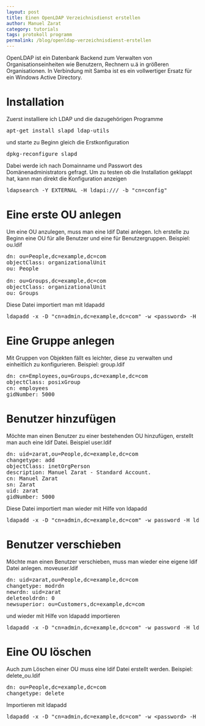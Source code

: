 ```yaml
---
layout: post
title: Einen OpenLDAP Verzeichnisdienst erstellen
author: Manuel Zarat
category: tutorials
tags: protokoll programm
permalink: /blog/openldap-verzeichnisdienst-erstellen
---
```


<p>OpenLDAP ist ein Datenbank Backend zum Verwalten von Organisationseinheiten wie Benutzern, Rechnern u.ä in größeren Organisationen. In Verbindung mit Samba ist es ein vollwertiger Ersatz für ein Windows Active Directory.</p>

<!--excerpt_separator-->

<h1>Installation</h1>

<p>Zuerst installiere ich LDAP und die dazugehörigen Programme</p>

<pre>apt-get install slapd ldap-utils</pre>

<p>und starte zu Beginn gleich die Erstkonfiguration</p>

<pre>dpkg-reconfigure slapd</pre>

<p>Dabei werde ich nach Domainname und Passwort des Domänenadministrators gefragt.&nbsp;Um zu testen ob die Installation geklappt hat, kann man direkt die Konfiguration anzeigen</p>

<pre>ldap­se­arch -Y EXTERNAL -H ldapi:/// -b "cn=config"</pre>

<h1>Eine erste OU anlegen</h1>

<p>Um eine OU anzulegen, muss man eine ldif Datei anlegen. Ich erstelle zu Beginn eine OU für alle Benutzer und eine für Benutzergruppen. Beispiel: ou.ldif</p>

<pre>dn: ou=People,dc=example,dc=com
objectClass: organizationalUnit
ou: People

dn: ou=Groups,dc=example,dc=com
objectClass: organizationalUnit
ou: Groups</pre>

<p>Diese Datei importiert man mit ldapadd</p>

<pre>ldapadd -x -D "cn=admin,dc=example,dc=com" -w &lt;password&gt; -H ldap:// -f ou.ldif</pre>

<h1>Eine Gruppe anlegen</h1>

<p>Mit Gruppen von Objekten fällt es leichter, diese zu verwalten und einheitlich zu konfigurieren. Beispiel: group.ldif</p>

<pre>dn: cn=Employees,ou=Groups,dc=example,dc=com
objectClass: posixGroup
cn: employees
gidNumber: 5000</pre>

<h1>Benutzer hinzufügen</h1>

<p>Möchte man einen Benutzer zu einer bestehenden OU hinzufügen, erstellt man auch eine ldif Datei. Beispiel user.ldif</p>

<pre>dn: uid=zarat,ou=People,dc=example,dc=com
changetype: add
objectClass: inetOrgPerson
description: Manuel Zarat - Standard Account.
cn: Manuel Zarat
sn: Zarat
uid: zarat
gidNumber: 5000</pre>

<p>Diese Datei importiert man wieder mit Hilfe von ldapadd</p>

<pre>ldapadd -x -D "cn=admin,dc=example,dc=com" -w password -H ldap:// -f user.ldif</pre>

<h1>Benutzer verschieben</h1>

<p>Möchte man einen Benutzer verschieben, muss man wieder eine eigene ldif Datei anlegen. moveuser.ldif</p>

<pre>dn: uid=zarat,ou=People,dc=example,dc=com
changetype: modrdn
newrdn: uid=zarat
deleteoldrdn: 0
newsuperior: ou=Customers,dc=example,dc=com</pre>

<p>und wieder mit Hilfe von ldapadd importieren</p>

<pre>ldapadd -x -D "cn=admin,dc=example,dc=com" -w password -H ldap:// -f moveuser.ldif</pre>

<h1>Eine OU löschen</h1>

<p>Auch zum Löschen einer OU muss eine ldif Datei erstellt werden. Beispiel: delete_ou.ldif</p>

<pre>dn: ou=People,dc=example,dc=com
changetype: delete</pre>

<p>Importieren mit ldapadd</p>

<pre>ldapadd -x -D "cn=admin,dc=example,dc=com" -w &lt;password&gt; -H ldap:// -f delete_ou.ldif</pre>
